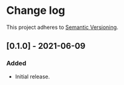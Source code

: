 # Change log

This project adheres to [Semantic Versioning](https://semver.org/spec/v2.0.0.html).

## [0.1.0] - 2021-06-09

### Added

- Initial release.
